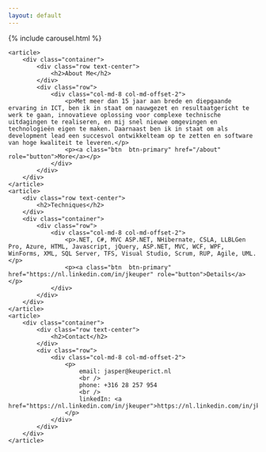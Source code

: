 ```yaml
---
layout: default
---
```

{% include carousel.html %}

    <article>
        <div class="container">
            <div class="row text-center">
                <h2>About Me</h2>
            </div>
            <div class="row">
                <div class="col-md-8 col-md-offset-2">
                    <p>Met meer dan 15 jaar aan brede en diepgaande ervaring in ICT, ben ik in staat om nauwgezet en resultaatgericht te werk te gaan, innovatieve oplossing voor complexe technische uitdagingen te realiseren, en mij snel nieuwe omgevingen en technologieën eigen te maken. Daarnaast ben ik in staat om als development lead een succesvol ontwikkelteam op te zetten en software van hoge kwaliteit te leveren.</p>
                    <p><a class="btn  btn-primary" href="/about" role="button">More</a></p>
                </div>
            </div>
        </div>
    </article>
    <article>
        <div class="row text-center">
            <h2>Techniques</h2>
        </div>
        <div class="container">
            <div class="row">
                <div class="col-md-8 col-md-offset-2">
                    <p>.NET, C#, MVC ASP.NET, NHibernate, CSLA, LLBLGen Pro, Azure, HTML, Javascript, jQuery, ASP.NET, MVC, WCF, WPF, WinForms, XML, SQL Server, TFS, Visual Studio, Scrum, RUP, Agile, UML.</p>
                    <p><a class="btn  btn-primary" href="https://nl.linkedin.com/in/jkeuper" role="button">Details</a></p>
                </div>
            </div>
        </div>
    </article>
    <article>
        <div class="container">
            <div class="row text-center">
                <h2>Contact</h2>
            </div>
            <div class="row">
                <div class="col-md-8 col-md-offset-2">
                    <p>
                        email: jasper@keuperict.nl
                        <br />
                        phone: +316 28 257 954
                        <br />
                        linkedIn: <a href="https://nl.linkedin.com/in/jkeuper">https://nl.linkedin.com/in/jkeuper</a>
                    </p>
                </div>
            </div>
        </div>
    </article>
